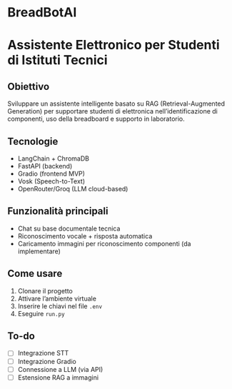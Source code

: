 # BreadBotAI


# Assistente Elettronico per Studenti di Istituti Tecnici

## Obiettivo
Sviluppare un assistente intelligente basato su RAG (Retrieval-Augmented Generation) per supportare studenti di elettronica nell’identificazione di componenti, uso della breadboard e supporto in laboratorio.

## Tecnologie
- LangChain + ChromaDB
- FastAPI (backend)
- Gradio (frontend MVP)
- Vosk (Speech-to-Text)
- OpenRouter/Groq (LLM cloud-based)

## Funzionalità principali
- Chat su base documentale tecnica
- Riconoscimento vocale + risposta automatica
- Caricamento immagini per riconoscimento componenti (da implementare)

## Come usare
1. Clonare il progetto
2. Attivare l’ambiente virtuale
3. Inserire le chiavi nel file `.env`
4. Eseguire `run.py`

## To-do
- [ ] Integrazione STT
- [ ] Integrazione Gradio
- [ ] Connessione a LLM (via API)
- [ ] Estensione RAG a immagini
